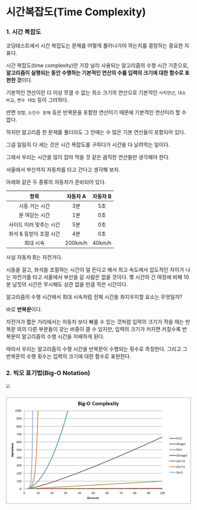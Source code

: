 # 시간복잡도(Time Complexity)



### 1. 시간 복잡도

코딩테스트에서 시간 복잡도는 문제를 어떻게 풀어나가야 하는지를 결정하는 중요한 지표다.

시간 복잡도(time complexity)란 가장 널리 사용되는 알고리즘의 수행 시간 기준으로, **알고리즘이 실행되는 동안 수행하는 기본적인 연산의 수를 입력의 크기에 대한 함수로 표현한 것**이다.

기본적인 연산이란 더 이상 쪼갤 수 없는 최소 크기의 연산으로 기본적인 `사칙연산`, `대소 비교`, `변수 대입` 등이 그러하다.

반면 `정렬`, `소인수 분해` 등은 반복문을 포함한 연산이기 때문에 기본적인 연산이라 할 수 없다.

하지만 알고리즘 한 문제를 풀더라도 그 안에는 수 많은 기본 연산들이 포함되어 있다.

그걸 일일히 다 세는 것은 시간 복잡도를 구하다가 시간을 다 날려먹는 일이다.

그래서 우리는 시간을 많이 잡아 먹을 것 같은 큼직한 연산들만 생각해야 한다.

서울에서 부산까지 자동차를 타고 간다고 생각해 보자.

아래와 같은 두 종류의 자동차가 준비되어 있다.

|          항목           | 자동차 A | 자동차 B |
| :---------------------: | :------: | :------: |
|     시동 거는 시간      |   3분    |   5초    |
|     문 여닫는 시간      |   1분    |   0초    |
| 사이드 미러 맞추는 시간 |   5분    |   0초    |
| 좌석 & 등받이 조절 시간 |   4분    |   0초    |
|        최대 시속        | 200km/h  |  40km/h  |

사실 자동차 B는 자전거다.

시동을 걸고, 좌석을 조절하는 시간이 덜 든다고 해서 최고 속도에서 압도적인 차이가 나는 자전거를 타고 서울에서 부산을 갈 사람은 없을 것이다. 몇 시간의 긴 여정에 비해 10분 남짓의 시간은  무시해도 상관 없을 만큼 작은 시간이다.

알고리즘의 수행 시간에서 최대 시속처럼 전체 시간을 좌지우지할 요소는 무엇일까?

바로 **반복문**이다.

자전거가 짧은 거리에서는 자동차 보다 빠를 수 있는 것처럼 입력의 크기가 작을 때는 반복문 외의 다른 부분들이 갖는 비중이 클 수 있지만, 입력의 크기가 커지면 커질수록 반복문이 알고리즘의 수행 시간을 지배하게 된다.

따라서 우리는 알고리즘의 수행 시간을 반복문이 수행되는 횟수로 측정한다. 그리고 그 반복문의 수행 횟수는 입력의 크기에 대한 함수로 표현한다.



### 2. 빅오 표기법(Big-O Notation)



<img src="C:\Users\SJW\Desktop\til\TIL\algorithm\src\ORanking.jpg" style="zoom:67%;" />

### ![](../src/O.png)





###             

